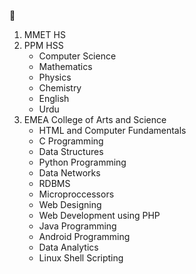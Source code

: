 🏫
1. MMET HS
2. PPM HSS
   * Computer Science
   * Mathematics
   * Physics
   * Chemistry
   * English
   * Urdu
3. EMEA College of Arts and Science
   * HTML and Computer Fundamentals
   * C Programming
   * Data Structures
   * Python Programming
   * Data Networks
   * RDBMS
   * Microproccessors
   * Web Designing
   * Web Development using PHP
   * Java Programming
   * Android Programming
   * Data Analytics
   * Linux Shell Scripting
   
   
